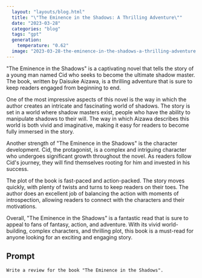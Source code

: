 ```yaml
---
  layout: "layouts/blog.html"
  title: "\"The Eminence in the Shadows: A Thrilling Adventure\""
  date: "2023-03-28"
  categories: "blog"
  tags: "gpt"
  generation: 
    temperature: "0.62"
  image: "2023-03-28-the-eminence-in-the-shadows-a-thrilling-adventure.webp"
---
```

"The Eminence in the Shadows" is a captivating novel that tells the story of a young man named Cid who seeks to become the ultimate shadow master. The book, written by Daisuke Aizawa, is a thrilling adventure that is sure to keep readers engaged from beginning to end.

One of the most impressive aspects of this novel is the way in which the author creates an intricate and fascinating world of shadows. The story is set in a world where shadow masters exist, people who have the ability to manipulate shadows to their will. The way in which Aizawa describes this world is both vivid and imaginative, making it easy for readers to become fully immersed in the story.

Another strength of "The Eminence in the Shadows" is the character development. Cid, the protagonist, is a complex and intriguing character who undergoes significant growth throughout the novel. As readers follow Cid's journey, they will find themselves rooting for him and invested in his success.

The plot of the book is fast-paced and action-packed. The story moves quickly, with plenty of twists and turns to keep readers on their toes. The author does an excellent job of balancing the action with moments of introspection, allowing readers to connect with the characters and their motivations.

Overall, "The Eminence in the Shadows" is a fantastic read that is sure to appeal to fans of fantasy, action, and adventure. With its vivid world-building, complex characters, and thrilling plot, this book is a must-read for anyone looking for an exciting and engaging story.


## Prompt
```markdown
Write a review for the book "The Eminence in the Shadows".
```
